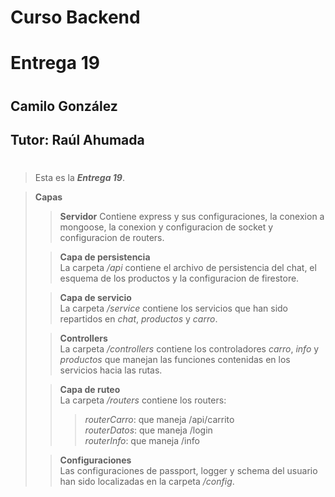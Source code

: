 # **Curso Backend**
# Entrega 19
#
## Camilo González
## Tutor: Raúl Ahumada
#

>Esta es la ***Entrega 19***.

>**Capas**
>>**Servidor**
>Contiene express y sus configuraciones, la conexion a mongoose, la conexion y configuracion de socket y configuracion de routers.
>
>>**Capa de persistencia**\
>>La carpeta */api* contiene el archivo de persistencia del chat, el esquema de los productos y la configuracion de firestore.
>
>>**Capa de servicio**\
>La carpeta */service* contiene los servicios que han sido repartidos en *chat*, *productos* y *carro*.
>
>>**Controllers**\
>La carpeta */controllers* contiene los controladores *carro*, *info* y *productos* que manejan las funciones contenidas en los servicios hacia las rutas.
>
>>**Capa de ruteo**\
>La carpeta */routers* contiene los routers:
>>>*routerCarro*: que maneja /api/carrito\
>>*routerDatos*: que maneja /login\
>*routerInfo*: que maneja /info
>
>>**Configuraciones**\
>Las configuraciones de passport, logger y schema del usuario han sido localizadas en la carpeta */config*. 


